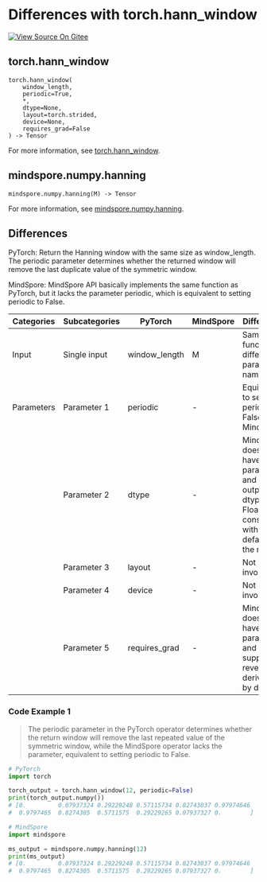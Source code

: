 # Differences with torch.hann_window

[![View Source On Gitee](https://mindspore-website.obs.cn-north-4.myhuaweicloud.com/website-images/r2.1/resource/_static/logo_source_en.svg)](https://gitee.com/mindspore/docs/blob/r2.1/docs/mindspore/source_en/note/api_mapping/pytorch_diff/mindspore.numpy.hanning.md)

## torch.hann_window

```text
torch.hann_window(
    window_length,
    periodic=True,
    *,
    dtype=None,
    layout=torch.strided,
    device=None,
    requires_grad=False
) -> Tensor
```

For more information, see [torch.hann_window](https://pytorch.org/docs/1.8.1/generated/torch.hann_window.html).

## mindspore.numpy.hanning

```text
mindspore.numpy.hanning(M) -> Tensor
```

For more information, see [mindspore.numpy.hanning](https://mindspore.cn/docs/en/r2.1/api_python/numpy/mindspore.numpy.hanning.html).

## Differences

PyTorch: Return the Hanning window with the same size as window_length. The periodic parameter determines whether the returned window will remove the last duplicate value of the symmetric window.

MindSpore: MindSpore API basically implements the same function as PyTorch, but it lacks the parameter periodic, which is equivalent to setting periodic to False.

| Categories | Subcategories |PyTorch | MindSpore | Difference |
| ---- | ----- | ------- | --------- | ------------- |
| Input | Single input |window_length | M | Same function, different parameter names |
|Parameters | Parameter 1 | periodic | -    | Equivalent to setting periodic to False in MindSpore |
|  | Parameter 2 | dtype        | -    | MindSpore does not have this parameter, and the output dtype is Float32, consistent with the default of the marker |
| | Parameter 3 | layout | - | Not involved |
| | Parameter 4 | device | - | Not involved |
| | Parameter 5 | requires_grad | - | MindSpore does not have this parameter and supports reverse derivation by default |

### Code Example 1

> The periodic parameter in the PyTorch operator determines whether the return window will remove the last repeated value of the symmetric window, while the MindSpore operator lacks the parameter, equivalent to setting periodic to False.

```python
# PyTorch
import torch

torch_output = torch.hann_window(12, periodic=False)
print(torch_output.numpy())
# [0.         0.07937324 0.29229248 0.57115734 0.82743037 0.97974646
#  0.9797465  0.8274305  0.5711575  0.29229265 0.07937327 0.        ]

# MindSpore
import mindspore

ms_output = mindspore.numpy.hanning(12)
print(ms_output)
# [0.         0.07937324 0.29229248 0.57115734 0.82743037 0.97974646
#  0.9797465  0.8274305  0.5711575  0.29229265 0.07937327 0.        ]
```
